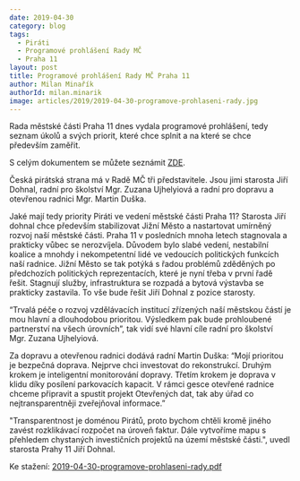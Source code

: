 ```yaml
---
date: 2019-04-30
category: blog
tags: 
  - Piráti
  - Programové prohlášení Rady MČ
  - Praha 11
layout: post
title: Programové prohlášení Rady MČ Praha 11
author: Milan Minařík
authorId: milan.minarik
image: articles/2019/2019-04-30-programove-prohlaseni-rady.jpg
---
```


Rada městské části Praha 11 dnes vydala programové prohlášení, tedy seznam úkolů a svých priorit, které chce splnit a na které se chce především zaměřit.

S celým dokumentem se můžete seznámit [ZDE](/assets/pdf/2019-04-30-programove-prohlaseni-rady.pdf).

Česká pirátská strana má v Radě MČ tři představitele. Jsou jimi starosta Jiří Dohnal, radní pro školství Mgr. Zuzana Ujhelyiová a radní pro dopravu a otevřenou radnici Mgr. Martin Duška.

Jaké mají tedy priority Piráti ve vedení městské části Praha 11? Starosta Jiří dohnal chce především stabilizovat Jižní Město a nastartovat umírněný rozvoj naší městské části. Praha 11 v posledních mnoha letech stagnovala a prakticky vůbec se nerozvíjela. Důvodem bylo slabé vedení, nestabilní koalice a mnohdy i nekompetentní lidé ve vedoucích politických funkcích naší radnice. Jižní Město se tak potýká s řadou problémů zděděných po předchozích politických reprezentacích, které je nyní třeba v první řadě řešit. Stagnují služby, infrastruktura se rozpadá a bytová výstavba se prakticky zastavila. To vše bude řešit Jiří Dohnal z pozice starosty.

“Trvalá péče o rozvoj vzdělávacích institucí zřízených naší městskou částí je mou hlavní a dlouhodobou prioritou. Výsledkem pak bude prohloubené partnerství na všech úrovních”, tak vidí své hlavní cíle radní pro školství Mgr. Zuzana Ujhelyiová.

Za dopravu a otevřenou radnici dodává radní Martin Duška: “Mojí prioritou je bezpečná doprava. Nejprve chci investovat do rekonstrukcí. Druhým krokem je inteligentní monitorování dopravy. Třetím krokem je doprava v klidu díky posílení parkovacích kapacit. V rámci gesce otevřené radnice chceme připravit a spustit projekt Otevřených dat, tak aby úřad co nejtransparentněji zveřejňoval informace.”

"Transparentnost je doménou Pirátů, proto bychom chtěli kromě jiného zavést rozklikávací rozpočet na úroveň faktur. Dále vytvoříme mapu s přehledem chystaných investičních  projektů na území městské části.", uvedl starosta Prahy 11 Jiří Dohnal.

Ke stažení: [2019-04-30-programove-prohlaseni-rady.pdf](/assets/pdf/2019-04-30-programove-prohlaseni-rady.pdf)
